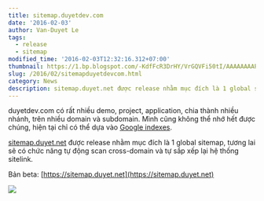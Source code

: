 ```yaml
---
title: sitemap.duyetdev.com
date: '2016-02-03'
author: Van-Duyet Le
tags:
  - release
  - sitemap
modified_time: '2016-02-03T12:32:16.312+07:00'
thumbnail: https://1.bp.blogspot.com/-KdfFcR3DrHY/VrGQVFi50tI/AAAAAAAAPCE/jlt9NUoQTxo/s1600/service-icon.png
slug: /2016/02/sitemapduyetdevcom.html
category: News
description: sitemap.duyet.net được release nhằm mục đích là 1 global sitemap, tương lai sẽ có chức năng tự động scan cross-domain và tự sắp xếp lại hệ thống sitelink.
---
```


duyetdev.com có rất nhiều demo, project, application, chia thành nhiều nhánh, trên nhiều domain và subdomain. Mình cũng không thể nhớ hết được chúng, hiện tại chỉ có thể dựa vào [Google indexes](https://www.google.com/webhp?sourceid=chrome-instant&ion=1&espv=2&ie=UTF-8#q=site:duyet.net).

[sitemap.duyet.net](https://sitemap.duyet.net) được release nhằm mục đích là 1 global sitemap, tương lai sẽ có chức năng tự động scan cross-domain và tự sắp xếp lại hệ thống sitelink.

Bản beta: [https://sitemap.duyet.net](https://sitemap.duyet.net)

[![](https://1.bp.blogspot.com/-KdfFcR3DrHY/VrGQVFi50tI/AAAAAAAAPCE/jlt9NUoQTxo/s320/service-icon.png)](https://sitemap.duyet.net)
